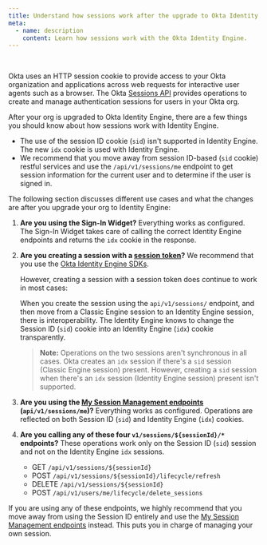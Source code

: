 ```yaml
---
title: Understand how sessions work after the upgrade to Okta Identity Engine
meta:
  - name: description
    content: Learn how sessions work with the Okta Identity Engine.
---
```


<ApiLifecycle access="ie" /><br>
<ApiLifecycle access="Limited GA" />

Okta uses an HTTP session cookie to provide access to your Okta organization and applications across web requests for interactive user agents such as a browser. The Okta [Sessions API](/docs/reference/api/sessions/) provides operations to create and manage authentication sessions for users in your Okta org.

After your org is upgraded to Okta Identity Engine, there are a few things you should know about how sessions work with Identity Engine.

* The use of the session ID cookie (`sid`) isn't supported in Identity Engine. The new `idx` cookie is used with Identity Engine.
* We recommend that you move away from session ID-based (`sid` cookie) restful services and use the `/api/v1/sessions/me` endpoint to get session information for the current user and to determine if the user is signed in.

The following section discusses different use cases and what the changes are after you upgrade your org to Identity Engine:

1. **Are you using the Sign-In Widget?** Everything works as configured. The Sign-In Widget takes care of calling the correct Identity Engine endpoints and returns the `idx` cookie in the response.

2. **Are you creating a session with a [session token](/docs/reference/api/sessions/#create-session-with-a-session-token)?** We recommend that you use the [Okta Identity Engine SDKs](/code/oie/).

    However, creating a session with a session token does continue to work in most cases:

    When you create the session using the `api/v1/sessions/` endpoint, and then move from a Classic Engine session to an Identity Engine session, there is interoperability. The Identity Engine knows to change the Session ID (`sid`) cookie into an Identity Engine (`idx`) cookie transparently.

    > **Note:** Operations on the two sessions aren't synchronous in all cases. Okta creates an `idx` session if there's a `sid` session (Classic Engine session) present. However, creating a `sid` session when there's an `idx` session (Identity Engine session) present isn't supported.

3. **Are you using the [My Session Management endpoints](/docs/reference/api/sessions/#get-current-session) (`api/v1/sessions/me`)?** Everything works as configured. Operations are reflected on both Session ID (`sid`) and Identity Engine (`idx`) cookies.

4. **Are you calling any of these four `v1/sessions/${sessionId}/*` endpoints?** These operations work only on the Session ID (`sid`) session and not on the Identity Engine `idx` sessions.

    * GET `/api/v1/sessions/${sessionId}`
    * POST `/api/v1/sessions/${sessionId}/lifecycle/refresh`
    * DELETE `/api/v1/sessions/${sessionId}`
    * POST `/api/v1/users/me/lifecycle/delete_sessions`

If you are using any of these endpoints, we highly recommend that you move away from using the Session ID entirely and use the [My Session Management endpoints](/docs/reference/api/sessions/#get-current-session) instead. This puts you in charge of managing your own session.
